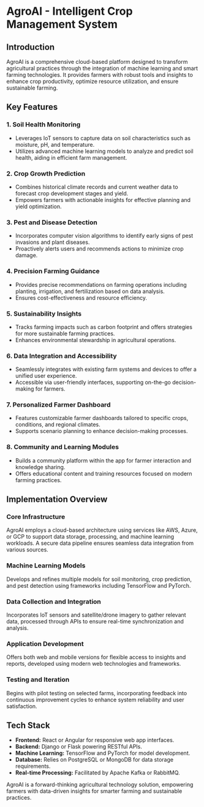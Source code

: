 # AgroAI - Intelligent Crop Management System

## Introduction

AgroAI is a comprehensive cloud-based platform designed to transform agricultural practices through the integration of machine learning and smart farming technologies. It provides farmers with robust tools and insights to enhance crop productivity, optimize resource utilization, and ensure sustainable farming.

## Key Features

### 1. Soil Health Monitoring
- Leverages IoT sensors to capture data on soil characteristics such as moisture, pH, and temperature.
- Utilizes advanced machine learning models to analyze and predict soil health, aiding in efficient farm management.

### 2. Crop Growth Prediction
- Combines historical climate records and current weather data to forecast crop development stages and yield.
- Empowers farmers with actionable insights for effective planning and yield optimization.

### 3. Pest and Disease Detection
- Incorporates computer vision algorithms to identify early signs of pest invasions and plant diseases.
- Proactively alerts users and recommends actions to minimize crop damage.

### 4. Precision Farming Guidance
- Provides precise recommendations on farming operations including planting, irrigation, and fertilization based on data analysis.
- Ensures cost-effectiveness and resource efficiency.

### 5. Sustainability Insights
- Tracks farming impacts such as carbon footprint and offers strategies for more sustainable farming practices.
- Enhances environmental stewardship in agricultural operations.

### 6. Data Integration and Accessibility
- Seamlessly integrates with existing farm systems and devices to offer a unified user experience.
- Accessible via user-friendly interfaces, supporting on-the-go decision-making for farmers.

### 7. Personalized Farmer Dashboard
- Features customizable farmer dashboards tailored to specific crops, conditions, and regional climates.
- Supports scenario planning to enhance decision-making processes.

### 8. Community and Learning Modules
- Builds a community platform within the app for farmer interaction and knowledge sharing.
- Offers educational content and training resources focused on modern farming practices.

## Implementation Overview

### Core Infrastructure
AgroAI employs a cloud-based architecture using services like AWS, Azure, or GCP to support data storage, processing, and machine learning workloads. A secure data pipeline ensures seamless data integration from various sources.

### Machine Learning Models
Develops and refines multiple models for soil monitoring, crop prediction, and pest detection using frameworks including TensorFlow and PyTorch.

### Data Collection and Integration
Incorporates IoT sensors and satellite/drone imagery to gather relevant data, processed through APIs to ensure real-time synchronization and analysis.

### Application Development
Offers both web and mobile versions for flexible access to insights and reports, developed using modern web technologies and frameworks.

### Testing and Iteration
Begins with pilot testing on selected farms, incorporating feedback into continuous improvement cycles to enhance system reliability and user satisfaction.

## Tech Stack

- **Frontend:** React or Angular for responsive web app interfaces.
- **Backend:** Django or Flask powering RESTful APIs.
- **Machine Learning:** TensorFlow and PyTorch for model development.
- **Database:** Relies on PostgreSQL or MongoDB for data storage requirements.
- **Real-time Processing:** Facilitated by Apache Kafka or RabbitMQ.

AgroAI is a forward-thinking agricultural technology solution, empowering farmers with data-driven insights for smarter farming and sustainable practices.
